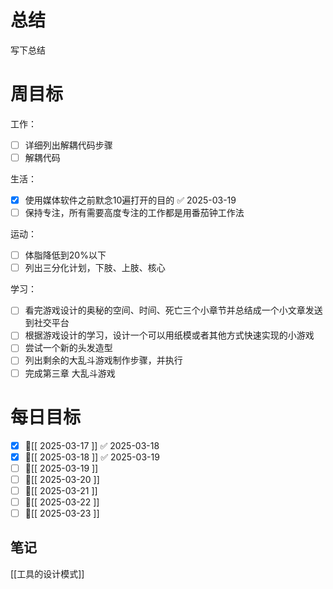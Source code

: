 # 总结
写下总结

# 周目标

工作：
- [ ] 详细列出解耦代码步骤
- [ ] 解耦代码

生活：
- [x] 使用媒体软件之前默念10遍打开的目的 ✅ 2025-03-19
- [ ] 保持专注，所有需要高度专注的工作都是用番茄钟工作法

运动：
- [ ] 体脂降低到20%以下
- [ ] 列出三分化计划，下肢、上肢、核心

学习：
- [ ] 看完游戏设计的奥秘的空间、时间、死亡三个小章节并总结成一个小文章发送到社交平台
- [ ] 根据游戏设计的学习，设计一个可以用纸模或者其他方式快速实现的小游戏
- [ ] 尝试一个新的头发造型
- [ ] 列出剩余的大乱斗游戏制作步骤，并执行
- [ ] 完成第三章 大乱斗游戏

# 每日目标
- [x] 📅[[ 2025-03-17 ]] ✅ 2025-03-18
- [x] 📅[[ 2025-03-18 ]] ✅ 2025-03-19
- [ ] 📅[[ 2025-03-19 ]]
- [ ] 📅[[ 2025-03-20 ]]
- [ ] 📅[[ 2025-03-21 ]]
- [ ] 📅[[ 2025-03-22 ]]
- [ ] 📅[[ 2025-03-23 ]]

## 笔记
[[工具的设计模式]]